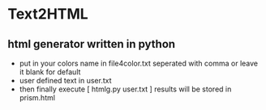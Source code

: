 # Text2HTML

## html generator written in python

- put in your colors name in file4color.txt seperated with comma or leave it blank for default
- user defined text in user.txt 
- then finally execute [ htmlg.py user.txt ] results will be stored in prism.html
